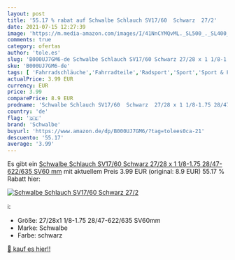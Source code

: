 ```yaml
---
layout: post
title: '55.17 % rabat auf Schwalbe Schlauch SV17/60  Schwarz  27/2'
date: 2021-07-15 12:27:39
image: 'https://m.media-amazon.com/images/I/41NnCYMQvML._SL500_._SL400_.jpg'
comments: true
category: ofertas
author: 'tole.es'
slug: 'B000UJ7GM6-de Schwalbe Schlauch SV17/60 Schwarz 27/28 x 1 1/8-1.75...'
sku: 'B000UJ7GM6-de'
tags: [ 'Fahrradschläuche','Fahrradteile','Radsport','Sport','Sport & Freizeit','Sportausrüstung & -bekleidung','schwalbe', ]
actualPrice: 3.99 EUR
currency: EUR
price: 3.99
comparePrice: 8.9 EUR
prodname: 'Schwalbe Schlauch SV17/60  Schwarz  27/28 x 1 1/8-1.75 28/47-622/635 SV60 mm'
country: 'de'
flag: '🇩🇪'
brand: 'Schwalbe'
buyurl: 'https://www.amazon.de/dp/B000UJ7GM6/?tag=tolees0ca-21'
descuento: '55.17'
average: '3.99'
---
```


Es gibt ein [Schwalbe Schlauch SV17/60  Schwarz  27/28 x 1 1/8-1.75 28/47-622/635 SV60 mm](https://www.amazon.de/dp/B000UJ7GM6/?tag=tolees0ca-21) mit aktuellem Preis 3.99 EUR (original: 8.9 EUR) 55.17 % Rabatt hier:

[![Schwalbe Schlauch SV17/60  Schwarz  27/2](https://m.media-amazon.com/images/I/41NnCYMQvML._SL500_._SL400_.jpg)](https://www.amazon.de/dp/B000UJ7GM6/?tag=tolees0ca-21)

ℹ️:

- Größe: 27/28x1 1/8-1.75 28/47-622/635 SV60mm
- Marke: Schwalbe
- Farbe: schwarz

[🛒 kauf es hier!!](https://www.amazon.de/dp/B000UJ7GM6/?tag=tolees0ca-21)
